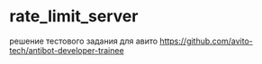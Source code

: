 # rate_limit_server
решение тестового задания для авито https://github.com/avito-tech/antibot-developer-trainee
